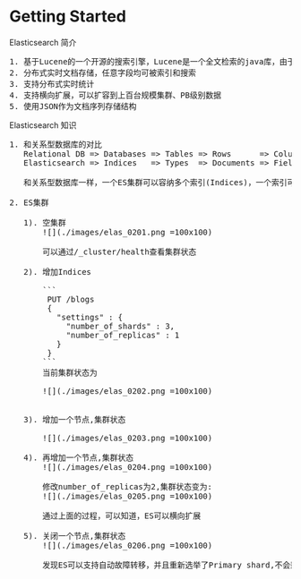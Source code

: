 # Getting Started

Elasticsearch 简介

<pre>
1. 基于Lucene的一个开源的搜索引擎，Lucene是一个全文检索的java库，由于lucene的复杂，ES让全文检索变得简单、提供RESSTful API。
2. 分布式实时文档存储，任意字段均可被索引和搜索
3. 支持分布式实时统计
4. 支持横向扩展，可以扩容到上百台规模集群、PB级别数据
5. 使用JSON作为文档序列存储结构
</pre>

Elasticsearch 知识

<pre>
1. 和关系型数据库的对比
   Relational DB => Databases => Tables => Rows      => Colums
   Elasticsearch => Indices   => Types  => Documents => Fields
   
   和关系型数据库一样，一个ES集群可以容纳多个索引(Indices)，一个索引可以有很多类型(Types),类型下可以有很多文档(Doc)，一个文档可以有很多字段(Field)

2. ES集群

   1). 空集群 
       ![](./images/elas_0201.png =100x100)
       
       可以通过/_cluster/health查看集群状态
   
   2). 增加Indices
   
       ```
        PUT /blogs
        {
          "settings" : {
            "number_of_shards" : 3,
            "number_of_replicas" : 1
          }
        }
       ``` 
       当前集群状态为
       
       ![](./images/elas_0202.png =100x100)
       
   
   3). 增加一个节点,集群状态
       
       ![](./images/elas_0203.png =100x100)
       
   4). 再增加一个节点,集群状态
       ![](./images/elas_0204.png =100x100)

       修改number_of_replicas为2,集群状态变为:
       ![](./images/elas_0205.png =100x100)
       
       通过上面的过程，可以知道，ES可以横向扩展
       
   5). 关闭一个节点,集群状态
       ![](./images/elas_0206.png =100x100)
       
       发现ES可以支持自动故障转移，并且重新选举了Primary shard,不会影响服务
       
</pre>
